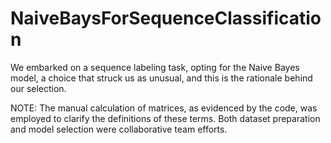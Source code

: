 # NaiveBaysForSequenceClassification
We embarked on a sequence labeling task, opting for the Naive Bayes model, a choice that struck us as unusual, and this is the rationale behind our selection.

NOTE: The manual calculation of matrices, as evidenced by the code, was employed to clarify the definitions of these terms.
Both dataset preparation and model selection were collaborative team efforts.
